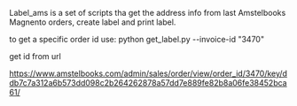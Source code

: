 Label_ams is a set of scripts tha get the address info from last Amstelbooks Magnento orders, create label and print label.

to get a specific order id use: python get_label.py --invoice-id "3470"

get id from url

https://www.amstelbooks.com/admin/sales/order/view/order_id/3470/key/ddb7c7a312a6b573dd098c2b264262878a57dd7e889fe82b8a06fe38452bca61/
